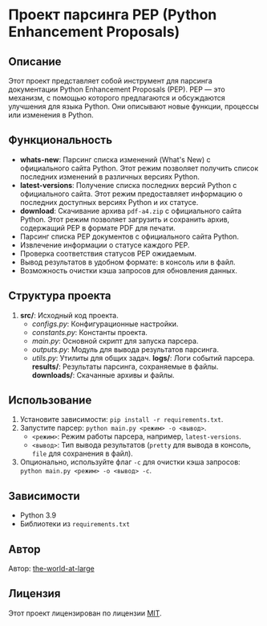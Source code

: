 # Проект парсинга PEP (Python Enhancement Proposals)

## Описание
Этот проект представляет собой инструмент для парсинга документации Python Enhancement Proposals (PEP). PEP — это механизм, с помощью которого предлагаются и обсуждаются улучшения для языка Python. Они описывают новые функции, процессы или изменения в Python.

## Функциональность
- **whats-new**: Парсинг списка изменений (What's New) с официального сайта Python. Этот режим позволяет получить список последних изменений в различных версиях Python.
- **latest-versions**: Получение списка последних версий Python с официального сайта. Этот режим предоставляет информацию о последних доступных версиях Python и их статусе.
- **download**: Скачивание архива `pdf-a4.zip` с официального сайта Python. Этот режим позволяет загрузить и сохранить архив, содержащий PEP в формате PDF для печати.
- Парсинг списка PEP документов с официального сайта Python.
- Извлечение информации о статусе каждого PEP.
- Проверка соответствия статусов PEP ожидаемым.
- Вывод результатов в удобном формате: в консоль или в файл.
- Возможность очистки кэша запросов для обновления данных.

## Структура проекта
1. **src/**: Исходный код проекта.
   - *configs.py*: Конфигурационные настройки.
   - *constants.py*: Константы проекта.
   - *main.py*: Основной скрипт для запуска парсера.
   - *outputs.py*: Модуль для вывода результатов парсинга.
   - *utils.py*: Утилиты для общих задач.
   **logs/**: Логи событий парсера.
   **results/**: Результаты парсинга, сохраняемые в файлы.
   **downloads/**: Скачанные архивы и файлы.

## Использование
1. Установите зависимости: `pip install -r requirements.txt`.
2. Запустите парсер: `python main.py <режим> -o <вывод>`.
   - `<режим>`: Режим работы парсера, например, `latest-versions`.
   - `<вывод>`: Тип вывода результатов (`pretty` для вывода в консоль, `file` для сохранения в файл).
3. Опционально, используйте флаг `-c` для очистки кэша запросов: `python main.py <режим> -o <вывод> -c`.

## Зависимости
- Python 3.9
- Библиотеки из `requirements.txt`

## Автор
Автор: [the-world-at-large](https://github.com/the-world-at-large)

## Лицензия
Этот проект лицензирован по лицензии [MIT](LICENSE).
